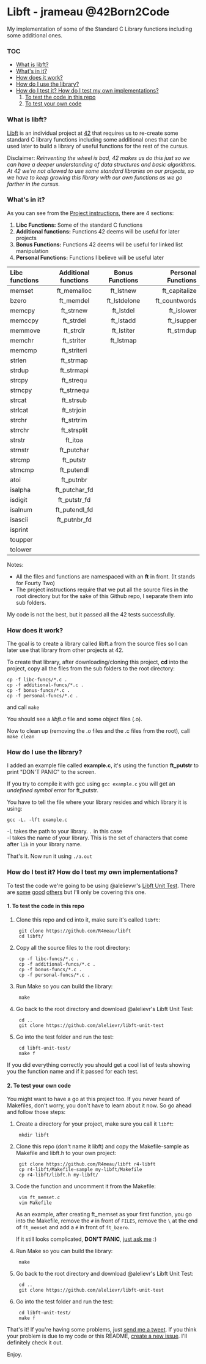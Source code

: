 # Libft - jrameau @42Born2Code
My implementation of some of the Standard C Library functions including some additional ones.

### TOC
* [What is libft?](#what-is-libft)
* [What's in it?](#whats-in-it)
* [How does it work?](#how-does-it-work)
* [How do I use the library?](#how-do-i-use-the-library)
* [How do I test it? How do I test my own implementations?](#how-do-i-test-it-how-do-i-test-my-own-implementations)
	1. [To test the code in this repo](#2-to-test-your-own-code)
	2. [To test your own code](#2-to-test-your-own-code)

### What is libft?
[Libft][1] is an individual project at [42][2] that requires us to re-create some standard C library functions including some additional ones that can be used later to build a library of useful functions for the rest of the cursus.

Disclaimer: *Reinventing the wheel is bad, 42 makes us do this just so we can have a deeper understanding of data structures and basic algorithms. At 42 we're not allowed to use some standard libraries on our projects, so we have to keep growing this library with our own functions as we go farther in the cursus.*

### What's in it?

As you can see from the [Project instructions][1], there are 4 sections:

1.  **Libc Functions:** Some of the standard C functions
2.  **Additional functions:** Functions 42 deems will be useful for later projects
3.  **Bonus Functions:** Functions 42 deems will be useful for linked list manipulation
4.  **Personal Functions:** Functions I believe will be useful later

Libc functions | Additional functions | Bonus Functions | Personal Functions
:----------- | :-----------: | :-----------: | -----------:
memset		| ft_memalloc	| ft_lstnew		| ft_capitalize 
bzero		| ft_memdel		| ft_lstdelone	| ft_countwords 
memcpy		| ft_strnew		| ft_lstdel		| ft_islower    
memccpy		| ft_strdel		| ft_lstadd		| ft_isupper    
memmove		| ft_strclr		| ft_lstiter	| ft_strndup    
memchr		| ft_striter	| ft_lstmap		|
memcmp		| ft_striteri	|
strlen		| ft_strmap		|
strdup		| ft_strmapi	|
strcpy		| ft_strequ		|
strncpy		| ft_strnequ	|
strcat		| ft_strsub		|
strlcat		| ft_strjoin	|
strchr		| ft_strtrim	|
strrchr		| ft_strsplit	|
strstr		| ft_itoa		|
strnstr		| ft_putchar	|
strcmp		| ft_putstr		|
strncmp		| ft_putendl	|
atoi		| ft_putnbr		|
isalpha		| ft_putchar_fd	|
isdigit		| ft_putstr_fd	|
isalnum		| ft_putendl_fd	|
isascii		| ft_putnbr_fd	|
isprint		|
toupper		|
tolower		|


Notes:

- All the files and functions are namespaced with an **ft** in front. (It stands for Fourty Two)
- The project instructions require that we put all the source files in the root directory but for the sake of this Github repo, I separate them into sub folders.

My code is not the best, but it passed all the 42 tests successfully.

### How does it work?

The goal is to create a library called libft.a from the source files so I can later use that library from other projects at 42.

To create that library, after downloading/cloning this project, **cd** into the project, copy all the files from the sub folders to the root directory:

	cp -f libc-funcs/*.c .
	cp -f additional-funcs/*.c .
	cp -f bonus-funcs/*.c .
	cp -f personal-funcs/*.c .
	
and call `make`

You should see a *libft.a* file and some object files (.o).


Now to clean up (removing the .o files and the .c files from the root), call `make clean`

### How do I use the library?

I added an example file called **example.c**, it's using the function **ft_putstr** to print "DON'T PANIC" to the screen. 

If you try to compile it with gcc using `gcc example.c` you will get an *undefined symbol* error for ft_putstr. 

You have to tell the file where your library resides and which library it is using:

`gcc -L. -lft example.c`

-L takes the path to your library. `.` in this case<br>
-l takes the name of your library. This is the set of characters that come after `lib` in your library name.

That's it. Now run it using `./a.out`

### How do I test it? How do I test my own implementations?

To test the code we're going to be using @alelievvr's [Libft Unit Test][4]. There are [some][5] [good][6] [others][7] but I'll only be covering this one.

#### 1. To test the code in this repo

1. Clone this repo and cd into it, make sure it's called `libft`:
		
		git clone https://github.com/R4meau/libft
		cd libft/

2. Copy all the source files to the root directory:
	
		cp -f libc-funcs/*.c .
		cp -f additional-funcs/*.c .
		cp -f bonus-funcs/*.c .
		cp -f personal-funcs/*.c .
		
3. Run Make so you can build the library:
		
		make
		
4. Go back to the root directory and download @alelievr's Libft Unit Test:
		
		cd ..
		git clone https://github.com/alelievr/libft-unit-test
		
5. Go into the test folder and run the test:

		cd libft-unit-test/
		make f

If you did everything correctly you should get a cool list of tests showing you the function name and if it passed for each test.

#### 2. To test your own code

You might want to have a go at this project too. If you never heard of Makefiles, don't worry, you don't have to learn about it now. So go ahead and follow those steps:

1. Create a directory for your project, make sure you call it `libft`:

		mkdir libft
		
2. Clone this repo (don't name it libft) and copy the Makefile-sample as Makefile and libft.h to your own project:

		git clone https://github.com/R4meau/libft r4-libft
		cp r4-libft/Makefile-sample my-libft/Makefile
		cp r4-libft/libft.h my-libft/

3. Code the function and uncomment it from the Makefile:

		vim ft_memset.c
		vim Makefile
		
	As an example, after creating ft_memset as your first function, you go into the Makefile, remove the `#` in front of `FILES`, remove the `\` at the end of `ft_memset` and add a `#` in front of `ft_bzero`. 
	
	If it still looks complicated, **DON'T PANIC**, [just ask me][8] :)
	
4. Run Make so you can build the library:
		
		make
		
5. Go back to the root directory and download @alelievr's Libft Unit Test:
		
		cd ..
		git clone https://github.com/alelievr/libft-unit-test
		
6. Go into the test folder and run the test:

		cd libft-unit-test/
		make f

That's it! If you're having some problems, just [send me a tweet][8]. If you think your problem is due to my code or this README, [create a new issue](9). I'll definitely check it out.

Enjoy.

[1]: https://cdn.intra.42.fr/pdf/pdf/775/libft.en.pdf "Libft PDF"
[2]: http://42.us.org "42 USA"
[3]: http://www.asciitable.com/ "The ASCII Table"
[4]: https://github.com/alelievr/libft-unit-test
[5]: https://github.com/yyang42/moulitest
[6]: https://github.com/QuentinPerez/Maintest/tree/master/libft
[7]: https://github.com/Kant1-0/libft-test
[8]: https://twitter.com/r4meau
[9]: https://github.com/R4meau/libft/issues